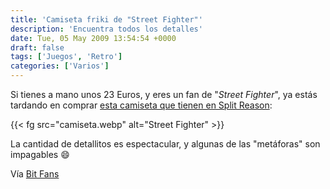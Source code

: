 ```yaml
---
title: 'Camiseta friki de "Street Fighter"'
description: 'Encuentra todos los detalles'
date: Tue, 05 May 2009 13:54:54 +0000
draft: false
tags: ['Juegos', 'Retro']
categories: ['Varios']
---
```


Si tienes a mano unos 23 Euros, y eres un fan de "_Street Fighter_", ya estás tardando en comprar [esta camiseta que tienen en Split Reason](http://www.splitreason.com/product/738):

{{< fg src="camiseta.webp" alt="Street Fighter" >}}

La cantidad de detallitos es espectacular, y algunas de las "metáforas" son impagables :smile:

Vía [Bit Fans](http://bitfans.blogspot.com/2009/05/camiseta-de-street-fighter.html)